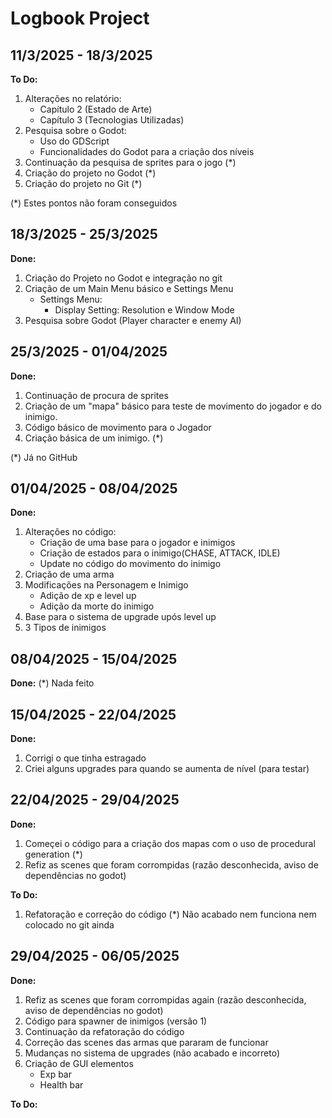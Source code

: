 # Logbook Project

## 11/3/2025 - 18/3/2025
**To Do:**
1. Alterações no relatório:
	* Capítulo 2 (Estado de Arte)
	* Capítulo 3 (Tecnologias Utilizadas)
2. Pesquisa sobre o Godot:
	* Uso do GDScript
	* Funcionalidades do Godot para a criação dos níveis
3. Continuação da pesquisa de sprites para o jogo (*)	
4. Criação do projeto no Godot (*)
5. Criação do projeto no Git (*)

(*) Estes pontos não foram conseguidos

## 18/3/2025 - 25/3/2025
**Done:**
1. Criação do Projeto no Godot e integração no git
2. Criação de um Main Menu básico e Settings Menu
	* Settings Menu:
		* Display Setting: Resolution e Window Mode
3. Pesquisa sobre Godot (Player character e enemy AI)

## 25/3/2025 - 01/04/2025
**Done:**
1. Continuação de procura de sprites
2. Criação de um "mapa" básico para teste de movimento do jogador e do inimigo.
3. Código básico de movimento para o Jogador
4. Criação básica de um inimigo. (*)

(*) Já no GitHub

## 01/04/2025 - 08/04/2025
**Done:**
1. Alterações no código:
	* Criação de uma base para o jogador e inimigos
	* Criação de estados para o inimigo(CHASE, ATTACK, IDLE)
	* Update no código do movimento do inimigo
2. Criação de uma arma
3. Modificações na Personagem e Inimigo
	* Adição de xp e level up
	* Adição da morte do inimigo
4. Base para o sistema de upgrade upós level up
5. 3 Tipos de inimigos

## 08/04/2025 - 15/04/2025
**Done:**
(*) Nada feito

## 15/04/2025 - 22/04/2025
**Done:**
1. Corrigi o que tinha estragado
2. Criei alguns upgrades para quando se aumenta de nível (para testar)

## 22/04/2025 - 29/04/2025
**Done:**
1. Começei o código para a criação dos mapas com o uso de procedural generation (*)
2. Refiz as scenes que foram corrompidas (razão desconhecida, aviso de dependências no godot)

**To Do:**
1. Refatoração e correção do código
(*) Não acabado nem funciona nem colocado no git ainda


## 29/04/2025 - 06/05/2025
**Done:**
1. Refiz as scenes que foram corrompidas again (razão desconhecida, aviso de dependências no godot)
2. Código para spawner de inimigos (versão 1)
3. Continuação da refatoração do código
4. Correção das scenes das armas que pararam de funcionar
5. Mudanças no sistema de upgrades (não acabado e incorreto)
6. Criação de GUI elementos
	* Exp bar
	* Health bar

**To Do:**

